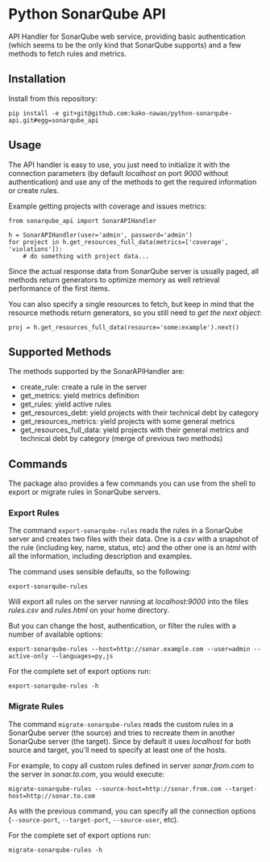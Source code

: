 # Python SonarQube API

API Handler for SonarQube web service, providing basic authentication (which
seems to be the only kind that SonarQube supports) and a few methods to fetch
rules and metrics.


## Installation

Install from this repository:

    pip install -e git+git@github.com:kako-nawao/python-sonarqube-api.git#egg=sonarqube_api


## Usage

The API handler is easy to use, you just need to initialize it with the
connection parameters (by default *localhost* on port *9000* without
authentication) and use any of the methods to get the required information or
create rules.

Example getting projects with coverage and issues metrics:

    from sonarqube_api import SonarAPIHandler

    h = SonarAPIHandler(user='admin', password='admin')
    for project in h.get_resources_full_data(metrics=['coverage', 'violations']):
        # do something with project data...

Since the actual response data from SonarQube server is usually paged, all
methods return generators to optimize memory as well retrieval performance of
the first items.

You can also specify a single resources to fetch, but keep in mind that the resource methods
return generators, so you still need to *get the next object*:

    proj = h.get_resources_full_data(resource='some:example').next()


## Supported Methods

The methods supported by the SonarAPIHandler are:

* create_rule: create a rule in the server
* get_metrics: yield metrics definition
* get_rules: yield active rules
* get_resources_debt: yield projects with their technical debt by category
* get_resources_metrics: yield projects with some general metrics
* get_resources_full_data: yield projects with their general metrics and
technical debt by category (merge of previous two methods)


## Commands

The package also provides a few commands you can use from the shell to export
or migrate rules in SonarQube servers.

### Export Rules

The command `export-sonarqube-rules` reads the rules in a SonarQube server and
creates two files with their data. One is a *csv* with a snapshot of the rule
(including key, name, status, etc) and the other one is an *html* with all
the information, including description and examples.

The command uses sensible defaults, so the following:

    export-sonarqube-rules

Will export all rules on the server running at *localhost:9000* into the files
*rules.csv* and *rules.html* on your home directory.

But you can change the host, authentication, or filter the rules with a number
of available options:

    export-sonarqube-rules --host=http://sonar.example.com --user=admin --active-only --languages=py,js

For the complete set of export options run:

    export-sonarqube-rules -h


### Migrate Rules

The command `migrate-sonarqube-rules` reads the custom rules in a SonarQube
server (the source) and tries to recreate them in another SonarQube server
(the target). Since by default it uses *localhost* for both source and target,
you'll need to specify at least one of the hosts.

For example, to copy all custom rules defined in server *sonar.from.com* to
the server in *sonar.to.com*, you would execute:

    migrate-sonarqube-rules --source-host=http://sonar.from.com --target-host=http://sonar.to.com

As with the previous command, you can specify all the connection options
(`--source-port`, `--target-port`, `--source-user`, etc).

For the complete set of export options run:

    migrate-sonarqube-rules -h
